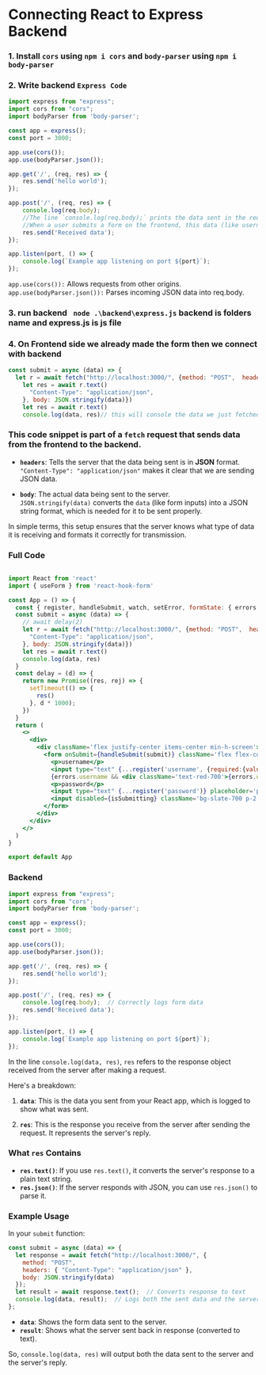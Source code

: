 # Connecting React to Express Backend

### 1. Install `cors` using `npm i cors` and `body-parser` using `npm i body-parser`

### 2. Write backend `Express Code` 

```jsx
import express from "express";
import cors from "cors";
import bodyParser from 'body-parser';

const app = express();
const port = 3000;

app.use(cors());
app.use(bodyParser.json());

app.get('/', (req, res) => {
    res.send('hello world');
});

app.post('/', (req, res) => {
    console.log(req.body);  
    //The line `console.log(req.body);` prints the data sent in the request body to the console. 
    //When a user submits a form on the frontend, this data (like username and password) is sent to the server. `req.body` holds this data, and `console.log(req.body);` lets you see it in the terminal to check if it was received correctly.
    res.send('Received data');
});

app.listen(port, () => {
    console.log(`Example app listening on port ${port}`);
});

```

`app.use(cors()):` Allows requests from other origins.
`app.use(bodyParser.json()):` Parses incoming JSON data into req.body.


### 3. run backend ` node .\backend\express.js` backend is folders name and express.js is js file

### 4. On Frontend side we already made the form then we connect with backend
```jsx
const submit = async (data) => {
  let r = await fetch("http://localhost:3000/", {method: "POST",  headers: {  // in submit part we will fetch the local host the is running on backend like this alsp the method will be post.
    let res = await r.text()
      "Content-Type": "application/json", 
    }, body: JSON.stringify(data)})
    let res = await r.text()
    console.log(data, res)// this will console the data we just fetched
```

### This code snippet is part of a `fetch` request that sends data from the frontend to the backend.


- **`headers`**: Tells the server that the data being sent is in **JSON** format.  
  `"Content-Type": "application/json"` makes it clear that we are sending JSON data.

- **`body`**: The actual data being sent to the server.  
  `JSON.stringify(data)` converts the `data` (like form inputs) into a JSON string format, which is needed for it to be sent properly.

In simple terms, this setup ensures that the server knows what type of data it is receiving and formats it correctly for transmission.


### Full Code
```jsx

import React from 'react'
import { useForm } from 'react-hook-form'

const App = () => {
  const { register, handleSubmit, watch, setError, formState: { errors, isSubmitting } } = useForm();
  const submit = async (data) => {
    // await delay(2)
    let r = await fetch("http://localhost:3000/", {method: "POST",  headers: {
      "Content-Type": "application/json", 
    }, body: JSON.stringify(data)})
    let res = await r.text()
    console.log(data, res)
  }
  const delay = (d) => {
    return new Promise((res, rej) => {
      setTimeout(() => {
        res()
      }, d * 1000);
    })
  }
  return (
    <>
      <div>
        <div className='flex justify-center items-center min-h-screen'>
          <form onSubmit={handleSubmit(submit)} className='flex flex-col items-center border border-gray-700 p-[5rem] rounded-lg shadow'>
            <p>username</p>
            <input type="text" {...register('username', {required:{value:true, message:'this field is required' },minLength:{value:3, message:'atleast Three characters required'}, maxLength:{value:10, message:'only 10 characters are allowerd'}})} placeholder='username' className='bg-[#4949496b] p-2 w-[15rem] rounded-r-sm my-10' />
            {errors.username && <div className='text-red-700'>{errors.username.message}</div>}
            <p>password</p>
            <input type="text" {...register('password')} placeholder='password' className='bg-[#4949496b] p-2 w-[15rem] rounded-r-sm' />
            <input disabled={isSubmitting} className='bg-slate-700 p-2 mt-6 rounded-lg hover:bg-slate-600 transition-all cursor-pointer' type="submit" value="submit" />
          </form>
        </div>
      </div>
    </>
  )
}

export default App
```

### Backend
```jsx
import express from "express";
import cors from "cors";
import bodyParser from 'body-parser';

const app = express();
const port = 3000;

app.use(cors());
app.use(bodyParser.json());

app.get('/', (req, res) => {
    res.send('hello world');
});

app.post('/', (req, res) => {
    console.log(req.body);  // Correctly logs form data
    res.send('Received data');
});

app.listen(port, () => {
    console.log(`Example app listening on port ${port}`);
});
```

In the line `console.log(data, res)`, `res` refers to the response object received from the server after making a request.

Here's a breakdown:

1. **`data`**: This is the data you sent from your React app, which is logged to show what was sent.

2. **`res`**: This is the response you receive from the server after sending the request. It represents the server's reply.

### What `res` Contains

- **`res.text()`**: If you use `res.text()`, it converts the server's response to a plain text string.
- **`res.json()`**: If the server responds with JSON, you can use `res.json()` to parse it.

### Example Usage

In your `submit` function:

```javascript
const submit = async (data) => {
  let response = await fetch("http://localhost:3000/", {
    method: "POST",
    headers: { "Content-Type": "application/json" },
    body: JSON.stringify(data)
  });
  let result = await response.text();  // Converts response to text
  console.log(data, result);  // Logs both the sent data and the server's response
};
```

- **`data`**: Shows the form data sent to the server.
- **`result`**: Shows what the server sent back in response (converted to text).

So, `console.log(data, res)` will output both the data sent to the server and the server's reply.
